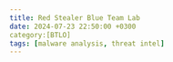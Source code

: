 ```yaml
---
title: Red Stealer Blue Team Lab
date: 2024-07-23 22:50:00 +0300
category:[BTLO]
tags: [malware analysis, threat intel]
---
```


